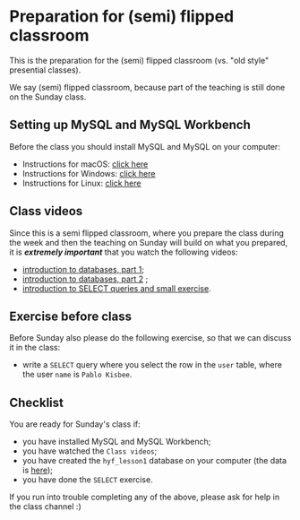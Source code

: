 # Preparation for (semi) flipped classroom

This is the preparation for the (semi) flipped classroom (vs. "old style" presential classes).

We say (semi) flipped classroom, because part of the teaching is still done on the Sunday class.

## Setting up MySQL and MySQL Workbench

Before the class you should install MySQL and MySQL on your computer:

- Instructions for macOS: [click here](https://www.youtube.com/watch?v=7S_tz1z_5bA&t=290s)
- Instructions for Windows: [click here](https://www.youtube.com/watch?v=7S_tz1z_5bA&t=588s)
- Instructions for Linux: [click here](https://drive.google.com/file/d/1I4_iIxI3QZApVawOFbSEY89Cs4BMby5F/view?usp=sharing)

## Class videos

Since this is a semi flipped classroom, where you prepare the class during the week and then the teaching on Sunday will build on what you prepared, it is **_extremely important_** that you watch the following videos:

- [introduction to databases, part 1](https://drive.google.com/file/d/1vrIOqad0fMVpbFgp1-9g1rvd7peMeu-e/view?usp=sharing);
- [introduction to databases, part 2](https://drive.google.com/file/d/17wvdTUgLB3KakjeKfr6rJn1T6KzpX9Uf/view?usp=sharing) ;
- [introduction to SELECT queries and small exercise](https://drive.google.com/file/d/1Km2knoXiZrR9TOwZZ2M7V_FLyb-X_FBA/view?usp=sharing).

## Exercise before class

Before Sunday also please do the following exercise, so that we can discuss it in the class:

- write a `SELECT` query where you select the row in the `user` table, where the user `name` is `Pablo Kisbee`.

## Checklist

You are ready for Sunday's class if:

- you have installed MySQL and MySQL Workbench;
- you have watched the `Class videos`;
- you have created the `hyf_lesson1` database on your computer (the data is [here](https://github.com/HackYourFuture-CPH/databases/blob/master/lesson1/lesson-data.sql));
- you have done the `SELECT` exercise.

If you run into trouble completing any of the above, please ask for help in the class channel :)
